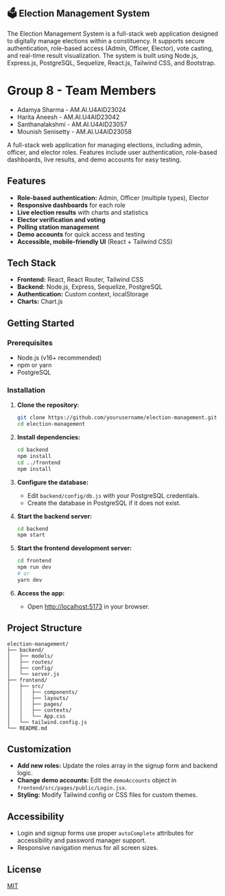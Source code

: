 ## 🗳️ Election Management System

The Election Management System is a full-stack web application designed to digitally manage elections within a constituency. It supports secure authentication, role-based access (Admin, Officer, Elector), vote casting, and real-time result visualization. The system is built using Node.js, Express.js, PostgreSQL, Sequelize, React.js, Tailwind CSS, and Bootstrap.

# Group 8 - Team Members
- Adamya Sharma      - AM.AI.U4AID23024 
- Harita Aneesh      - AM.AI.U4AID23042       
- Santhanalakshmi    - AM.AI.U4AID23057 
- Mounish Senisetty  - AM.AI.U4AID23058

A full-stack web application for managing elections, including admin, officer, and elector roles. Features include user authentication, role-based dashboards, live results, and demo accounts for easy testing.

## Features

- **Role-based authentication:** Admin, Officer (multiple types), Elector  
- **Responsive dashboards** for each role  
- **Live election results** with charts and statistics  
- **Elector verification and voting**  
- **Polling station management**  
- **Demo accounts** for quick access and testing  
- **Accessible, mobile-friendly UI** (React + Tailwind CSS)  

## Tech Stack

- **Frontend:** React, React Router, Tailwind CSS  
- **Backend:** Node.js, Express, Sequelize, PostgreSQL  
- **Authentication:** Custom context, localStorage  
- **Charts:** Chart.js  

## Getting Started

### Prerequisites

- Node.js (v16+ recommended)  
- npm or yarn  
- PostgreSQL  

### Installation

1. **Clone the repository:**
   ```bash
   git clone https://github.com/yourusername/election-management.git
   cd election-management
   ```

2. **Install dependencies:**
   ```bash
   cd backend
   npm install
   cd ../frontend
   npm install
   ```

3. **Configure the database:**
   - Edit `backend/config/db.js` with your PostgreSQL credentials.
   - Create the database in PostgreSQL if it does not exist.

4. **Start the backend server:**
   ```bash
   cd backend
   npm start
   ```

5. **Start the frontend development server:**
   ```bash
   cd frontend
   npm run dev
   # or
   yarn dev
   ```

6. **Access the app:**
   - Open [http://localhost:5173](http://localhost:5173) in your browser.

## Project Structure

```
election-management/
├── backend/
│   ├── models/
│   ├── routes/
│   ├── config/
│   └── server.js
├── frontend/
│   ├── src/
│   │   ├── components/
│   │   ├── layouts/
│   │   ├── pages/
│   │   ├── contexts/
│   │   └── App.css
│   └── tailwind.config.js
└── README.md
```

## Customization

- **Add new roles:** Update the roles array in the signup form and backend logic.
- **Change demo accounts:** Edit the `demoAccounts` object in `frontend/src/pages/public/Login.jsx`.
- **Styling:** Modify Tailwind config or CSS files for custom themes.

## Accessibility

- Login and signup forms use proper `autoComplete` attributes for accessibility and password manager support.
- Responsive navigation menus for all screen sizes.

## License

[MIT](LICENSE)
